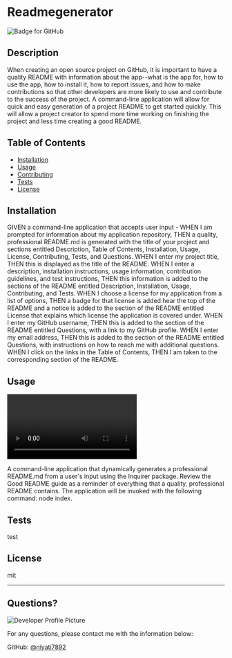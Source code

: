 # Readmegenerator
![Badge for GitHub](https://img.shields.io/github/languages/top/niyati7892/Readme-genrrerator?style=flat&logo=appveyor) 
  
  
  ## Description 
  
  
  When creating an open source project on GitHub, it is important to have a quality README with information about the app--what is the app for, how to use the app, how to install it, how to report issues, and how to make contributions so that other developers are more likely to use and contribute to the success of the project. A command-line application will allow for quick and easy generation of a project README to get started quickly. This will allow a project creator to spend more time working on finishing the project and less time creating a good README.
  ## Table of Contents
  * [Installation](#installation)
  * [Usage](#usage)
  * [Contributing](#contributing)
  * [Tests](#tests)
  * [License](#license)
  
  ## Installation
  
  
  GIVEN a command-line application that accepts user input - WHEN I am prompted for information about my application repository, THEN a quality, professional README.md is generated with the title of your project and sections entitled Description, Table of Contents, Installation, Usage, License, Contributing, Tests, and Questions. WHEN I enter my project title, THEN this is displayed as the title of the README. WHEN I enter a description, installation instructions, usage information, contribution guidelines, and test instructions, THEN this information is added to the sections of the README entitled Description, Installation, Usage, Contributing, and Tests. WHEN I choose a license for my application from a list of options, THEN a badge for that license is added hear the top of the README and a notice is added to the section of the README entitled License that explains which license the application is covered under. WHEN I enter my GitHub username, THEN this is added to the section of the README entitled Questions, with a link to my GitHub profile. WHEN I enter my email address, THEN this is added to the section of the README entitled Questions, with instructions on how to reach me with additional questions. WHEN I click on the links in the Table of Contents, THEN I am taken to the corresponding section of the README.
  
  ## Usage 
  ![readmevideo](https://github.com/niyati7892/Readme-genrerator/blob/main/assets/good%20readme%20(1).mov)
   
  A command-line application that dynamically generates a professional README.md from a user's input using the Inquirer package. Review the Good README guide as a reminder of everything that a quality, professional README contains. The application will be invoked with the following command: node index.
  
  ## Tests
  
  
  test
  
  ## License
  
  mit
  
  ---
  
  ## Questions?
  
  ![Developer Profile Picture](https://avatars.githubusercontent.com/u/74009381?v=4) 
  
  For any questions, please contact me with the information below:
 
  GitHub: [@niyati7892](https://api.github.com/users/niyati7892)
  
